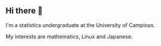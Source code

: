 ## Hi there 👋

I'm a statistics undergraduate at the University of Campinas.

My interests are mathematics, Linux and Japanese.
